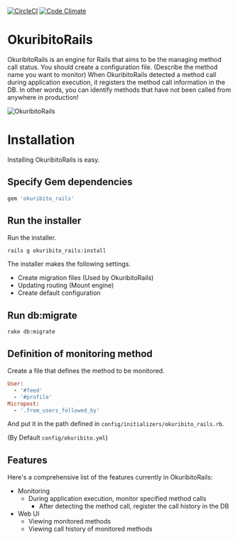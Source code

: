 [![CircleCI](https://circleci.com/gh/muramurasan/okuribito_rails.svg?style=svg)](https://circleci.com/gh/muramurasan/okuribito_rails)
[![Code Climate](https://codeclimate.com/github/muramurasan/okuribito_rails.png)](https://codeclimate.com/github/muramurasan/okuribito_rails)

# OkuribitoRails

OkuribitoRails is an engine for Rails that aims to be the managing method call status.
You should create a configuration file. (Describe the method name you want to monitor)
When OkuribitoRails detected a method call during application execution, it registers the method call information in the DB.
In other words, you can identify methods that have not been called from anywhere in production!

![OkuribitoRails](https://raw.githubusercontent.com/muramurasan/okuribito_rails/master/doc/sample.png)

# Installation

Installing OkuribitoRails is easy.

## Specify Gem dependencies

```ruby
gem 'okuribito_rails'
```

## Run the installer

Run the installer.

```shell
rails g okuribito_rails:install
```

The installer makes the following settings.

- Create migration files (Used by OkuribitoRails)
- Updating routing (Mount engine)
- Create default configuration

## Run db:migrate

```shell
rake db:migrate
```

## Definition of monitoring method

Create a file that defines the method to be monitored.

```ruby
User:
  - '#feed'
  - '#profile'
Micropost:
  - '.from_users_followed_by'
```

And put it in the path defined in `config/initializers/okuribito_rails.rb`.

(By Default `config/okuribito.yml`)

## Features

Here's a comprehensive list of the features currently in OkuribitoRails:

* Monitoring
  * During application execution, monitor specified method calls
    * After detecting the method call, register the call history in the DB
* Web UI
  * Viewing monitored methods
  * Viewing call history of monitored methods
